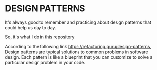 # DESIGN PATTERNS

It's always good to remember and practicing about design patterns that could help us day to day.

So, it's what I do in this repository

According to the following link https://refactoring.guru/design-patterns, Design patterns are typical solutions to common problems in software design. Each pattern is like a blueprint that you can customize to solve a particular design problem in your code.
